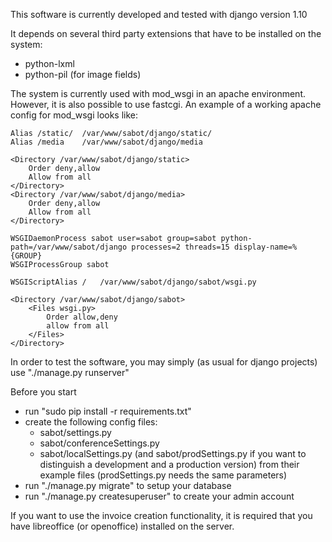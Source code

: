 This software is currently developed and tested with django version 1.10

It depends on several third party extensions that have to be installed on the system:
+ python-lxml
+ python-pil (for image fields)


The system is currently used with mod_wsgi in an apache environment. However, it is also
possible to use fastcgi. An example of a working apache config for mod_wsgi looks like:

	Alias /static/ 	/var/www/sabot/django/static/
	Alias /media	/var/www/sabot/django/media

	<Directory /var/www/sabot/django/static>
		Order deny,allow
		Allow from all
	</Directory>
	<Directory /var/www/sabot/django/media>
		Order deny,allow
		Allow from all
	</Directory>

	WSGIDaemonProcess sabot user=sabot group=sabot python-path=/var/www/sabot/django processes=2 threads=15 display-name=%{GROUP}
	WSGIProcessGroup sabot

	WSGIScriptAlias /	/var/www/sabot/django/sabot/wsgi.py

	<Directory /var/www/sabot/django/sabot>
		<Files wsgi.py>
			Order allow,deny
			allow from all
		</Files>
	</Directory>

In order to test the software, you may simply (as usual for django projects)
use "./manage.py runserver"

Before you start
- run "sudo pip install -r requirements.txt"
- create the following config files: 
	- sabot/settings.py
	- sabot/conferenceSettings.py
	- sabot/localSettings.py (and sabot/prodSettings.py if you want to distinguish a development and a production version) from their example files (prodSettings.py needs the same parameters)
- run "./manage.py migrate" to setup your database
- run "./manage.py createsuperuser" to create your admin account

If you want to use the invoice creation functionality, it is required that
you have libreoffice (or openoffice) installed on the server.

